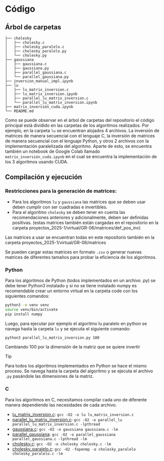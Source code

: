 # Código

## Árbol de carpetas

```text
├── cholesky
│   ├── cholesky.c
│   ├── cholesky_paralelo.c
│   ├── cholesky_paralelo.py
│   └── cholesky.py
├── gaussiana
│   ├── gaussiana.c
│   ├── gaussiana.py
│   ├── parallel_gaussiana.c
│   └── parallel_gaussiana.py
├── inversion_manual_impl.ipynb
├── lu
│   ├── lu_matrix_inversion.c
│   ├── lu_matrix_inversion.ipynb
│   ├── parallel_lu_matrix_inversion.c
│   └── parallel_lu_matrix_inversion.ipynb
├── matrix_inversión_cuda.ipynb
└── README.md
```


Como se puede observar en el árbol de carpetas del repositorio el código principal está dividido en las carpetas de los algoritmos realizados. Por ejemplo, en la carpeta `lu` se encuentran alojados 4 archivos. La inversión de matrices de manera secuencial con el lenguaje C, la inversión de matrices de manera secuencial con el lenguaje Python, y otros 2 archivos con la implementación paralelizada del algoritmo. 
Aparte de esto, se encuentra también un notebook de Google Colab llamado `matrix_inversión_cuda.ipynb` en el cual se encuentra la implementación de los 3 algoritmos usando CUDA. 

## Compilación y ejecución

### Restricciones para la generación de matrices:
- Para los algoritmos `lu` y `gaussiana` las matrices que se deben usar deben cumplir con ser cuadradas e invertibles.
- Para el algoritmo `cholesky` se deben tener en cuenta las recomendaciones anteriores y adicionalmente, deben ser definidas positivas. (estas matrices también están cargadas en el repositorio en la carpeta proyectos_2025-1/virtual/GR-06/matrices/def_pos_inv)

Las matrices a usar se encuentran todas en este repositorio también en la carpeta proyectos_2025-1/virtual/GR-06/matrices

Se pueden cargar estas matrices en formato `.csv` o generar nuevas matrices de diferentes tamaños para probar la eficiencia de los algoritmos. 

### Python
Para los algoritmos de Python (todos implementados en un archivo .py) se debe tener Python3 instalado y si no se tiene instalado numpy es recomendable crear un entorno virtual en la carpeta code con los siguientes comandos:

```bash
python3 -m venv venv
source venv/bin/activate
pip install numpy
```

Luego, para ejecutar por ejemplo el algoritmo lu paralelo en python se navega hasta la carpeta `lu` y se ejecuta el siguiente comando:
```bash
python3 parallel_lu_matrix_inversion.py 100
```

Cambiando 100 por la dimensión de la matriz que se quiere invertir

> [!TIP]
> Para todos los algoritmos implementados en Python se hace el mismo proceso. Se navega hasta la carpeta del algoritmo y se ejecuta el archivo `.py` pasándole las dimensiones de la matriz.

### C
Para los algoritmos en C, necesitamos compilar cada uno de diferente manera dependiendo las necesidades de cada archivo.

- [lu_matrix_inversion.c](lu/lu_matrix_inversion.c): `gcc -O2 -o lu lu_matrix_inversion.c`
- [parallel_lu_matrix_inversion.c](lu/parallel_lu_matrix_inversion.c): `gcc -O2 -o parallel_lu parallel_lu_matrix_inversion.c -lpthread`
- [gaussiana.c](gaussiana/gaussiana.c): `gcc -O2 -o gaussiana gaussiana.c -lm`
- [parallel_gaussiana](gaussiana/parallel_gaussiana.c): `gcc -O2 -o parallel_gaussiana parallel_gaussiana.c -lpthread -lm`
- [cholesky.c](cholesky/cholesky.c): `gcc -O2 -o cholesky cholesky.c -lm`
- [cholesky_paralelo.c](cholesky/cholesky_paralelo.c): `gcc -O2 -fopenmp -o cholesky_paralelo cholesky_paralelo.c -lm`
